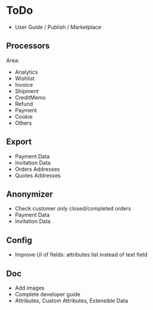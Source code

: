 # ToDo

- User Guide / Publish / Marketplace

## Processors

Area:

- Analytics
- Wishlist
- Invoice
- Shipment
- CreditMemo
- Refund
- Payment
- Cookie
- Others

## Export

- Payment Data
- Invitation Data
- Orders Addresses 
- Quotes Addresses

## Anonymizer

- Check customer only closed/completed orders 
- Payment Data
- Invitation Data

## Config

- Improve UI of fields: attributes list instead of text field

## Doc

- Add images
- Complete developer guide
- Attributes, Custom Attributes, Extensible Data 
